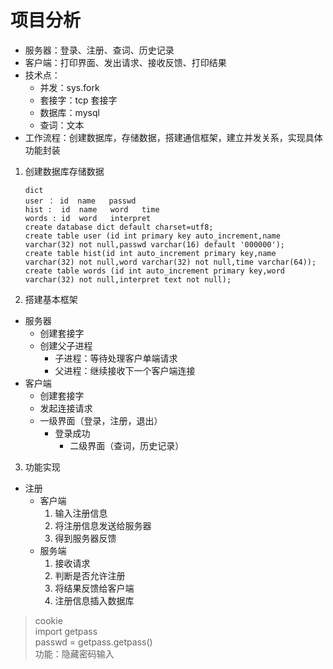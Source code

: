 # 项目分析
- 服务器：登录、注册、查词、历史记录
- 客户端：打印界面、发出请求、接收反馈、打印结果
- 技术点：
    - 并发：sys.fork
    - 套接字：tcp 套接字
	- 数据库：mysql
	- 查词：文本
- 工作流程：创建数据库，存储数据，搭建通信框架，建立并发关系，实现具体功能封装

1. 创建数据库存储数据

       dict
       user ： id  name   passwd
       hist :  id  name   word   time
       words : id  word   interpret
       create database dict default charset=utf8;
       create table user (id int primary key auto_increment,name varchar(32) not null,passwd varchar(16) default '000000');
       create table hist(id int auto_increment primary key,name varchar(32) not null,word varchar(32) not null,time varchar(64));
       create table words (id int auto_increment primary key,word varchar(32) not null,interpret text not null);

2. 搭建基本框架
- 服务器  
    - 创建套接字
    - 创建父子进程
        - 子进程：等待处理客户单端请求
        - 父进程：继续接收下一个客户端连接
- 客户端 
    - 创建套接字
    - 发起连接请求
    - 一级界面（登录，注册，退出）
        - 登录成功
            - 二级界面（查词，历史记录）

3. 功能实现
- 注册   
    - 客户端
        1. 输入注册信息
	    2. 将注册信息发送给服务器
	    3. 得到服务器反馈
    - 服务端
        1. 接收请求
	    2. 判断是否允许注册
	    3. 将结果反馈给客户端
	    4. 注册信息插入数据库

>cookie  
>import  getpass  
>passwd = getpass.getpass()  
>功能：隐藏密码输入